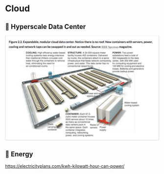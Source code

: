 # Cloud

## :pushpin: Hyperscale Data Center 

<img src="images/modular_cloud_data_center.png" width="1104" heigth="750"></img>

## :pushpin: Energy


https://electricityplans.com/kwh-kilowatt-hour-can-power/
